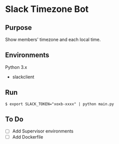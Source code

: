 # Slack Timezone Bot

## Purpose

Show members' timezone and each local time.

## Environments

Python 3.x
* slackclient

## Run

```
$ export SLACK_TOKEN="xoxb-xxxx" | python main.py
```

## To Do

- [ ] Add Supervisor environments
- [ ] Add Dockerfile
